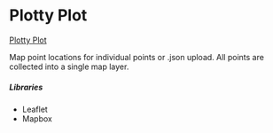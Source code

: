 # Plotty Plot

[Plotty Plot](https://idcargill.github.io/plotty-plot/)

Map point locations for individual points or .json upload.
All points are collected into a single map layer.

##### Libraries

- Leaflet
- Mapbox
